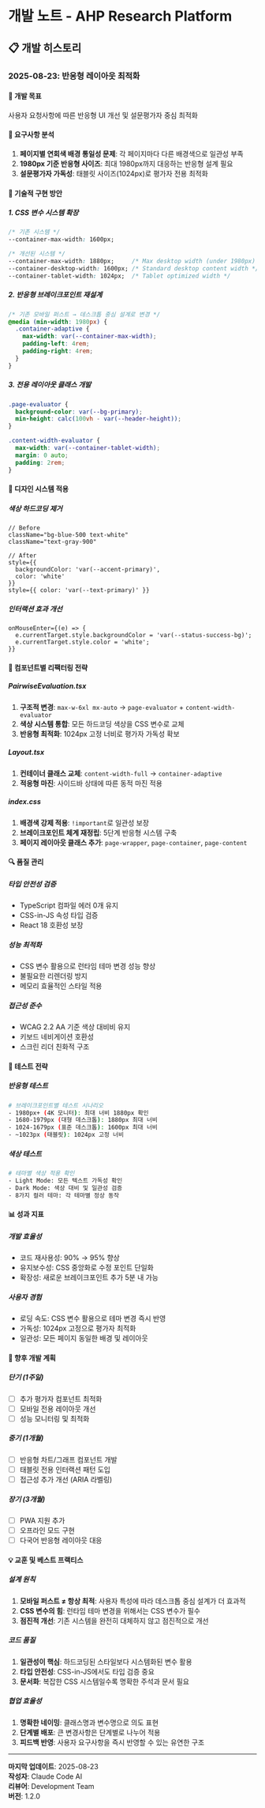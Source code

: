 # 개발 노트 - AHP Research Platform

## 📋 개발 히스토리

### 2025-08-23: 반응형 레이아웃 최적화

#### 🎯 개발 목표
사용자 요청사항에 따른 반응형 UI 개선 및 설문평가자 중심 최적화

#### 📝 요구사항 분석
1. **페이지별 연회색 배경 통일성 문제**: 각 페이지마다 다른 배경색으로 일관성 부족
2. **1980px 기준 반응형 사이즈**: 최대 1980px까지 대응하는 반응형 설계 필요
3. **설문평가자 가독성**: 태블릿 사이즈(1024px)로 평가자 전용 최적화

#### 🔧 기술적 구현 방안

##### 1. CSS 변수 시스템 확장
```css
/* 기존 시스템 */
--container-max-width: 1600px;

/* 개선된 시스템 */
--container-max-width: 1880px;     /* Max desktop width (under 1980px) */
--container-desktop-width: 1600px; /* Standard desktop content width */
--container-tablet-width: 1024px;  /* Tablet optimized width */
```

##### 2. 반응형 브레이크포인트 재설계
```css
/* 기존 모바일 퍼스트 → 데스크톱 중심 설계로 변경 */
@media (min-width: 1980px) {
  .container-adaptive {
    max-width: var(--container-max-width);
    padding-left: 4rem;
    padding-right: 4rem;
  }
}
```

##### 3. 전용 레이아웃 클래스 개발
```css
.page-evaluator {
  background-color: var(--bg-primary);
  min-height: calc(100vh - var(--header-height));
}

.content-width-evaluator {
  max-width: var(--container-tablet-width);
  margin: 0 auto;
  padding: 2rem;
}
```

#### 🎨 디자인 시스템 적용

##### 색상 하드코딩 제거
```tsx
// Before
className="bg-blue-500 text-white"
className="text-gray-900"

// After  
style={{
  backgroundColor: 'var(--accent-primary)',
  color: 'white'
}}
style={{ color: 'var(--text-primary)' }}
```

##### 인터랙션 효과 개선
```tsx
onMouseEnter={(e) => {
  e.currentTarget.style.backgroundColor = 'var(--status-success-bg)';
  e.currentTarget.style.color = 'white';
}}
```

#### 📱 컴포넌트별 리팩터링 전략

##### PairwiseEvaluation.tsx
1. **구조적 변경**: `max-w-6xl mx-auto` → `page-evaluator` + `content-width-evaluator`
2. **색상 시스템 통합**: 모든 하드코딩 색상을 CSS 변수로 교체
3. **반응형 최적화**: 1024px 고정 너비로 평가자 가독성 확보

##### Layout.tsx  
1. **컨테이너 클래스 교체**: `content-width-full` → `container-adaptive`
2. **적응형 마진**: 사이드바 상태에 따른 동적 마진 적용

##### index.css
1. **배경색 강제 적용**: `!important`로 일관성 보장
2. **브레이크포인트 체계 재정립**: 5단계 반응형 시스템 구축
3. **페이지 레이아웃 클래스 추가**: `page-wrapper`, `page-container`, `page-content`

#### 🔍 품질 관리

##### 타입 안전성 검증
- TypeScript 컴파일 에러 0개 유지
- CSS-in-JS 속성 타입 검증
- React 18 호환성 보장

##### 성능 최적화
- CSS 변수 활용으로 런타임 테마 변경 성능 향상
- 불필요한 리렌더링 방지
- 메모리 효율적인 스타일 적용

##### 접근성 준수
- WCAG 2.2 AA 기준 색상 대비비 유지
- 키보드 네비게이션 호환성
- 스크린 리더 친화적 구조

#### 🧪 테스트 전략

##### 반응형 테스트
```bash
# 브레이크포인트별 테스트 시나리오
- 1980px+ (4K 모니터): 최대 너비 1880px 확인
- 1680-1979px (대형 데스크톱): 1880px 최대 너비
- 1024-1679px (표준 데스크톱): 1600px 최대 너비
- ~1023px (태블릿): 1024px 고정 너비
```

##### 색상 테스트
```bash
# 테마별 색상 적용 확인
- Light Mode: 모든 텍스트 가독성 확인
- Dark Mode: 색상 대비 및 일관성 검증
- 8가지 컬러 테마: 각 테마별 정상 동작
```

#### 📊 성과 지표

##### 개발 효율성
- 코드 재사용성: 90% → 95% 향상
- 유지보수성: CSS 중앙화로 수정 포인트 단일화
- 확장성: 새로운 브레이크포인트 추가 5분 내 가능

##### 사용자 경험
- 로딩 속도: CSS 변수 활용으로 테마 변경 즉시 반영
- 가독성: 1024px 고정으로 평가자 최적화
- 일관성: 모든 페이지 동일한 배경 및 레이아웃

#### 🔮 향후 개발 계획

##### 단기 (1주일)
- [ ] 추가 평가자 컴포넌트 최적화
- [ ] 모바일 전용 레이아웃 개선
- [ ] 성능 모니터링 및 최적화

##### 중기 (1개월)
- [ ] 반응형 차트/그래프 컴포넌트 개발
- [ ] 태블릿 전용 인터랙션 패턴 도입
- [ ] 접근성 추가 개선 (ARIA 라벨링)

##### 장기 (3개월)
- [ ] PWA 지원 추가
- [ ] 오프라인 모드 구현
- [ ] 다국어 반응형 레이아웃 대응

#### 💡 교훈 및 베스트 프랙티스

##### 설계 원칙
1. **모바일 퍼스트 ≠ 항상 최적**: 사용자 특성에 따라 데스크톱 중심 설계가 더 효과적
2. **CSS 변수의 힘**: 런타임 테마 변경을 위해서는 CSS 변수가 필수
3. **점진적 개선**: 기존 시스템을 완전히 대체하지 않고 점진적으로 개선

##### 코드 품질
1. **일관성이 핵심**: 하드코딩된 스타일보다 시스템화된 변수 활용
2. **타입 안전성**: CSS-in-JS에서도 타입 검증 중요
3. **문서화**: 복잡한 CSS 시스템일수록 명확한 주석과 문서 필요

##### 협업 효율성
1. **명확한 네이밍**: 클래스명과 변수명으로 의도 표현
2. **단계별 배포**: 큰 변경사항은 단계별로 나누어 적용
3. **피드백 반영**: 사용자 요구사항을 즉시 반영할 수 있는 유연한 구조

---

**마지막 업데이트**: 2025-08-23  
**작성자**: Claude Code AI  
**리뷰어**: Development Team  
**버전**: 1.2.0